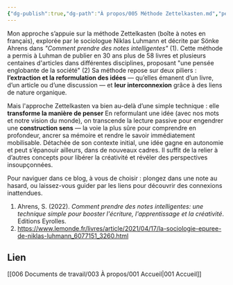 ```yaml
---
{"dg-publish":true,"dg-path":"À propos/005 Méthode Zettelkasten.md","permalink":"/a-propos/005-methode-zettelkasten/","dgPassFrontmatter":true}
---
```


Mon approche s’appuie sur la méthode Zettelkasten (boîte à notes en français), explorée par le sociologue Niklas Luhmann et décrite par Sönke Ahrens dans _"Comment prendre des notes intelligentes"_ (1). 
Cette méthode a permis à Luhman de publier en 30 ans plus de 58 livres et plusieurs centaines d'articles dans différentes disciplines, proposant "une pensée englobante de la société" (2)
Sa méthode repose sur deux piliers : **l’extraction et la reformulation des idées** — qu’elles émanent d’un livre, d’un article ou d’une discussion — et **leur interconnexion** grâce à des liens de nature organique.

Mais l'approche Zettelkasten va bien au-delà d’une simple technique : elle **transforme la manière de penser**
En reformulant une idée (avec nos mots et notre vision du monde), on transcende la lecture passive pour engendrer une **construction sens** — la voie la plus sûre pour comprendre en profondeur, ancrer sa mémoire et rendre le savoir immédiatement mobilisable. 
Détachée de son contexte initial, une idée gagne en autonomie et peut s’épanouir ailleurs, dans de nouveaux cadres. Il suffit de la relier à d’autres concepts pour libérer la créativité et révéler des perspectives insoupçonnées.

Pour naviguer dans ce blog, à vous de choisir : plongez dans une note au hasard, ou laissez-vous guider par les liens pour découvrir des connexions inattendues.

1. Ahrens, S. (2022). _Comment prendre des notes intelligentes: une technique simple pour booster l'écriture, l'apprentissage et la créativité_. Editions Eyrolles.
2. https://www.lemonde.fr/livres/article/2021/04/17/la-sociologie-epuree-de-niklas-luhmann_6077151_3260.html

## Lien
[[006 Documents de travail/003 À propos/001 Accueil\|001 Accueil]]